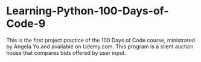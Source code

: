 # Learning-Python-100-Days-of-Code-9
This is the first project practice of the 100 Days of Code course, ministrated by Angela Yu and available on Udemy.com. This program is a silent auction house that compares bids offered by user input.
